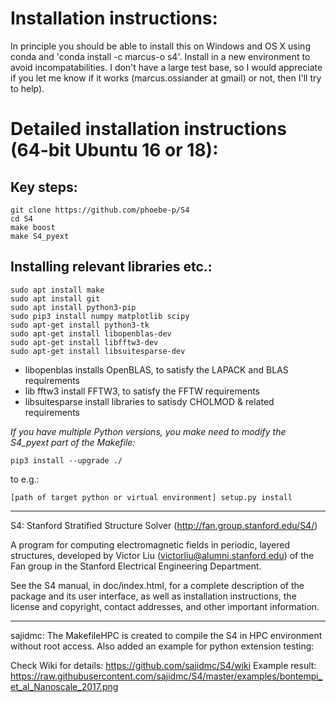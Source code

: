 # Installation instructions:
In principle you should be able to install this on Windows and OS X using conda and 'conda install -c marcus-o s4'.
Install in a new environment to avoid incompatabilities.
I don't have a large test base, so I would appreciate if you let me know if it works (marcus.ossiander at gmail) or not, then I'll try to help).

# Detailed installation instructions (64-bit Ubuntu 16 or 18):
## Key steps:

```
git clone https://github.com/phoebe-p/S4
cd S4
make boost
make S4_pyext
```

## Installing relevant libraries etc.:

```sudo apt-get update
sudo apt install make
sudo apt install git
sudo apt install python3-pip
sudo pip3 install numpy matplotlib scipy
sudo apt-get install python3-tk
sudo apt-get install libopenblas-dev
sudo apt-get install libfftw3-dev
sudo apt-get install libsuitesparse-dev
```

- libopenblas installs OpenBLAS, to satisfy the LAPACK and BLAS requirements
- lib fftw3 install FFTW3, to satisfy the FFTW requirements
- libsuitesparse install libraries to satisdy CHOLMOD & related requirements

*If you have multiple Python versions, you make need to modify the S4_pyext part of the Makefile:*

````
pip3 install --upgrade ./
````

to e.g.:
```
[path of target python or virtual environment] setup.py install
```

-------------------------------------

S4: Stanford Stratified Structure Solver (http://fan.group.stanford.edu/S4/)

A program for computing electromagnetic fields in periodic, layered
structures, developed by Victor Liu (victorliu@alumni.stanford.edu) of the
Fan group in the Stanford Electrical Engineering Department.

See the S4 manual, in doc/index.html, for a complete
description of the package and its user interface, as well as
installation instructions, the license and copyright, contact
addresses, and other important information.

---------------------------------------

sajidmc: The MakefileHPC is created to compile the S4 in HPC environment without
root access. Also added an example for python extension testing: 

Check Wiki for details: https://github.com/sajidmc/S4/wiki
Example result: https://raw.githubusercontent.com/sajidmc/S4/master/examples/bontempi_et_al_Nanoscale_2017.png

